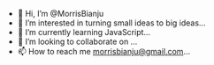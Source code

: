 - 👋 Hi, I’m @MorrisBianju
- 👀 I’m interested in turning small ideas to big ideas...
- 🌱 I’m currently learning JavaScript...
- 💞️ I’m looking to collaborate on ...
- 📫 How to reach me morrisbianju@gmail.com...

<!---
MorrisBianju/MorrisBianju is a ✨ special ✨ repository because its `README.md` (this file) appears on your GitHub profile.
You can click the Preview link to take a look at your changes.
--->
